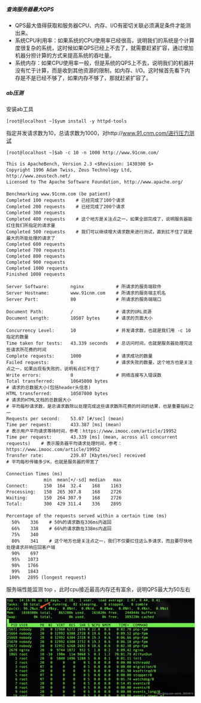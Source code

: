 ##### 查询服务器最大QPS

- QPS最大值得获取和服务器CPU、内存、I/O有密切关联必须满足条件才能测出来。
- 系统CPU利用率：如果系统的CPU使用率已经很高，说明我们的系统是个计算度很复杂的系统，这时候如果QPS已经上不去了，就需要赶紧扩容，通过增加机器分担计算的方式来提高系统的吞吐量。
- 系统内存：如果CPU使用率一般，但是系统的QPS上不去，说明我们的机器并没有忙于计算，而是收到其他资源的限制，如内存、I/O。这时候首先看下内存是不是已经不够了，如果内存不够了，那就赶紧扩容了。

##### ab压测

安装ab工具

```
[root@localhost ~]$yum install -y httpd-tools
```

指定并发请求数为10，总请求数为1000，对http://www.91.cnm.com/进行压力测试

```
[root@localhost ~]$ab -c 10 -n 1000 http://www.91cnm.com/
```

```
This is ApacheBench, Version 2.3 <$Revision: 1430300 $>
Copyright 1996 Adam Twiss, Zeus Technology Ltd, http://www.zeustech.net/
Licensed to The Apache Software Foundation, http://www.apache.org/
 
Benchmarking www.91cnm.com (be patient)
Completed 100 requests    # 已经完成了100个请求
Completed 200 requests    # 已经完成了200个请求
Completed 300 requests    
Completed 400 requests    # 这个地方是关注点之一，如果全部完成了，说明服务器能扛住我们所指定的请求量
Completed 500 requests    # 我们可以继续增大请求数来进行测试，直到扛不住了就是最大的所能处理的请求了
Completed 600 requests    
Completed 700 requests    
Completed 800 requests    
Completed 900 requests    
Completed 1000 requests   
Finished 1000 requests    
                          
Server Software:        nginx            # 所请求的服务端软件
Server Hostname:        www.91cnm.com    # 所请求的服务端主机名
Server Port:            80               # 所请求的服务端端口
 
Document Path:          /                # 请求的URL资源
Document Length:        10507 bytes      # 请求的页面大小
 
Concurrency Level:      10               # 并发请求数，也就是我们用 -c 10 指定的数量
Time taken for tests:   43.339 seconds   # 总访问时间，也就是服务器处理完这些请求所花费的时间
Complete requests:      1000             # 请求成功的数量
Failed requests:        0                # 请求失败的数量，这个地方也是关注点之一，如果出现有失败的，说明有点扛不住了
Write errors:           0                # 网络连接写入错误数
Total transferred:      10645000 bytes                                        # 请求的总数据大小(包括header头信息)
HTML transferred:       10507000 bytes                                        # 请求的HTML文档的总数据大小
# 平均每秒请求数，是总请求数除以处理完成这些请求数所花费的时间的结果，也是重要指标之一
Requests per second:    53.07 [#/sec] (mean)                                 
Time per request:       433.387 [ms] (mean)                                   # 表示用户平均请求等待时间，参考：https://www.imooc.com/article/19952
Time per request:       43.339 [ms] (mean, across all concurrent requests)    # 表示服务器平均请求处理时间，参考：https://www.imooc.com/article/19952
Transfer rate:          239.87 [Kbytes/sec] received                          # 平均每秒传输多少K，也就是服务器的带宽了
 
Connection Times (ms)
              min  mean[+/-sd] median   max
Connect:      150  164  32.4    168    1163
Processing:   150  265 307.8    168    2726
Waiting:      150  264 307.9    168    2726
Total:        300  429 311.4    336    2895
 
Percentage of the requests served within a certain time (ms)
  50%    336    # 50%的请求数在336ms内返回
  66%    338    # 66%的请求数在338ms内返回
  75%    340    
  80%    341    # 这个地方也是关注点之一，我们不仅要扛住这么多请求，而且要尽快地处理请求并响应回客户端
  90%    697    
  95%   1073    
  98%   1766    
  99%   1843    
 100%   2895 (longest request)
```

服务端性能监测 top ，此时cpu接近最高内存还有富余，说明QPS最大为50左右

<img src="img/20190517141629556.png?x-oss-process=image/watermark,type_ZmFuZ3poZW5naGVpdGk,shadow_10,text_aHR0cHM6Ly9ibG9nLmNzZG4ubmV0L20wXzM4MDA0NjE5,size_16,color_FFFFFF,t_70" alt="img" style="zoom:50%;" />